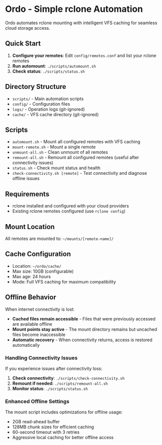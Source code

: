 # Ordo - Simple rclone Automation

Ordo automates rclone mounting with intelligent VFS caching for seamless cloud storage access.

## Quick Start

1. **Configure your remotes**: Edit `config/remotes.conf` and list your rclone remotes
2. **Run automount**: `./scripts/automount.sh`
3. **Check status**: `./scripts/status.sh`

## Directory Structure

- `scripts/` - Main automation scripts
- `config/` - Configuration files
- `logs/` - Operation logs (git-ignored)
- `cache/` - VFS cache directory (git-ignored)

## Scripts

- `automount.sh` - Mount all configured remotes with VFS caching
- `mount-remote.sh` - Mount a single remote
- `unmount-all.sh` - Clean unmount of all remotes
- `remount-all.sh` - Remount all configured remotes (useful after connectivity issues)
- `status.sh` - Check mount status and health
- `check-connectivity.sh [remote]` - Test connectivity and diagnose offline issues

## Requirements

- rclone installed and configured with your cloud providers
- Existing rclone remotes configured (use `rclone config`)

## Mount Location

All remotes are mounted to: `~/mounts/[remote-name]/`

## Cache Configuration

- Location: `~/ordo/cache/`
- Max size: 10GB (configurable)
- Max age: 24 hours
- Mode: Full VFS caching for maximum compatibility

## Offline Behavior

When internet connectivity is lost:

- **Cached files remain accessible** - Files that were previously accessed are available offline
- **Mount points stay active** - The mount directory remains but uncached files become inaccessible
- **Automatic recovery** - When connectivity returns, access is restored automatically

### Handling Connectivity Issues

If you experience issues after connectivity loss:

1. **Check connectivity**: `./scripts/check-connectivity.sh`
2. **Remount if needed**: `./scripts/remount-all.sh`
3. **Monitor status**: `./scripts/status.sh`

### Enhanced Offline Settings

The mount script includes optimizations for offline usage:
- 2GB read-ahead buffer
- 128MB chunk sizes for efficient caching
- 60-second timeout with 3 retries
- Aggressive local caching for better offline access